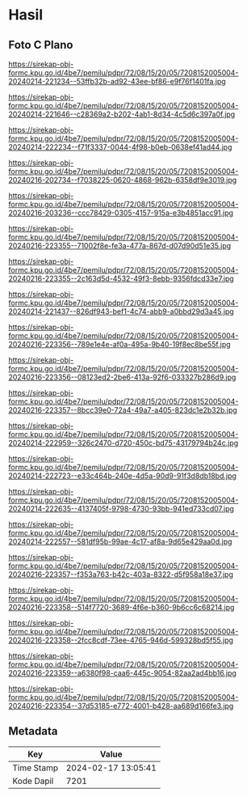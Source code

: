 # Hasil

## Foto C Plano

https://sirekap-obj-formc.kpu.go.id/4be7/pemilu/pdpr/72/08/15/20/05/7208152005004-20240214-221234--53ffb32b-ad92-43ee-bf86-e9f76f1401fa.jpg

https://sirekap-obj-formc.kpu.go.id/4be7/pemilu/pdpr/72/08/15/20/05/7208152005004-20240214-221646--c28369a2-b202-4ab1-8d34-4c5d6c397a0f.jpg

https://sirekap-obj-formc.kpu.go.id/4be7/pemilu/pdpr/72/08/15/20/05/7208152005004-20240214-222234--f71f3337-0044-4f98-b0eb-0638ef41ad44.jpg

https://sirekap-obj-formc.kpu.go.id/4be7/pemilu/pdpr/72/08/15/20/05/7208152005004-20240216-202734--f7038225-0620-4868-962b-6358df9e3019.jpg

https://sirekap-obj-formc.kpu.go.id/4be7/pemilu/pdpr/72/08/15/20/05/7208152005004-20240216-203236--ccc78429-0305-4157-915a-e3b4851acc91.jpg

https://sirekap-obj-formc.kpu.go.id/4be7/pemilu/pdpr/72/08/15/20/05/7208152005004-20240216-223355--71002f8e-fe3a-477a-867d-d07d90d51e35.jpg

https://sirekap-obj-formc.kpu.go.id/4be7/pemilu/pdpr/72/08/15/20/05/7208152005004-20240216-223355--2c163d5d-4532-49f3-8ebb-9356fdcd33e7.jpg

https://sirekap-obj-formc.kpu.go.id/4be7/pemilu/pdpr/72/08/15/20/05/7208152005004-20240214-221437--826df943-bef1-4c74-abb9-a0bbd29d3a45.jpg

https://sirekap-obj-formc.kpu.go.id/4be7/pemilu/pdpr/72/08/15/20/05/7208152005004-20240216-223356--789e1e4e-af0a-495a-9b40-19f8ec8be55f.jpg

https://sirekap-obj-formc.kpu.go.id/4be7/pemilu/pdpr/72/08/15/20/05/7208152005004-20240216-223356--08123ed2-2be6-413a-92f6-033327b286d9.jpg

https://sirekap-obj-formc.kpu.go.id/4be7/pemilu/pdpr/72/08/15/20/05/7208152005004-20240216-223357--8bcc39e0-72a4-49a7-a405-823dc1e2b32b.jpg

https://sirekap-obj-formc.kpu.go.id/4be7/pemilu/pdpr/72/08/15/20/05/7208152005004-20240214-222959--326c2470-d720-450c-bd75-43179794b24c.jpg

https://sirekap-obj-formc.kpu.go.id/4be7/pemilu/pdpr/72/08/15/20/05/7208152005004-20240214-222723--e33c464b-240e-4d5a-90d9-91f3d8db18bd.jpg

https://sirekap-obj-formc.kpu.go.id/4be7/pemilu/pdpr/72/08/15/20/05/7208152005004-20240214-222635--4137405f-9798-4730-93bb-941ed733cd07.jpg

https://sirekap-obj-formc.kpu.go.id/4be7/pemilu/pdpr/72/08/15/20/05/7208152005004-20240214-222557--581df95b-99ae-4c17-af8a-9d65e429aa0d.jpg

https://sirekap-obj-formc.kpu.go.id/4be7/pemilu/pdpr/72/08/15/20/05/7208152005004-20240216-223357--f353a763-b42c-403a-8322-d5f958a18e37.jpg

https://sirekap-obj-formc.kpu.go.id/4be7/pemilu/pdpr/72/08/15/20/05/7208152005004-20240216-223358--514f7720-3689-4f6e-b360-9b6cc6c68214.jpg

https://sirekap-obj-formc.kpu.go.id/4be7/pemilu/pdpr/72/08/15/20/05/7208152005004-20240216-223358--2fcc8cdf-73ee-4765-946d-599328bd5f55.jpg

https://sirekap-obj-formc.kpu.go.id/4be7/pemilu/pdpr/72/08/15/20/05/7208152005004-20240216-223359--a6380f98-caa6-445c-9054-82aa2ad4bb16.jpg

https://sirekap-obj-formc.kpu.go.id/4be7/pemilu/pdpr/72/08/15/20/05/7208152005004-20240216-223354--37d53185-e772-4001-b428-aa689d166fe3.jpg


## Metadata

| Key        | Value               |
| ---------- | ------------------- |
| Time Stamp | 2024-02-17 13:05:41 |
| Kode Dapil | 7201                |



